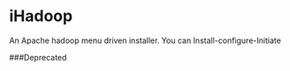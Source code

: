 # iHadoop
An Apache hadoop  menu driven installer. You can  Install-configure-Initiate

###Deprecated
